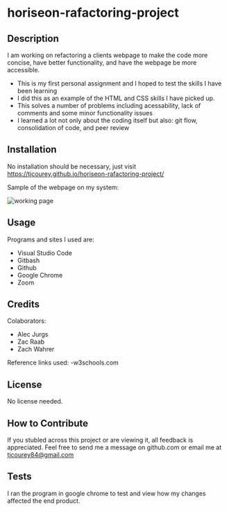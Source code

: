 # horiseon-rafactoring-project

## Description

I am working on refactoring a clients webpage to make the code more concise, have better functionality, and have the webpage be more accessible.

- This is my first personal assignment and I hoped to test the skills I have been learning
- I did this as an example of the HTML and CSS skills I have picked up.
- This solves a number of problems including acessability, lack of comments and some minor functionality issues
- I learned a lot not only about the coding itself but also: git flow, consolidation of code, and peer review

## Installation

No installation should be necessary, just visit https://tjcourey.github.io/horiseon-rafactoring-project/

Sample of the webpage on my system:

![working page](assets/images/horiseon-deployed.gif)

## Usage

Programs and sites I used are:

- Visual Studio Code
- Gitbash
- Github
- Google Chrome
- Zoom

## Credits

Colaborators:

- Alec Jurgs
- Zac Raab
- Zach Wahrer

Reference links used:
-w3schools.com

## License

No license needed.

## How to Contribute

If you stubled across this project or are viewing it, all feedback is appreciated. Feel free to send me a message on github.com or email me at tjcourey84@gmail.com

## Tests

I ran the program in google chrome to test and view how my changes affected the end product.
